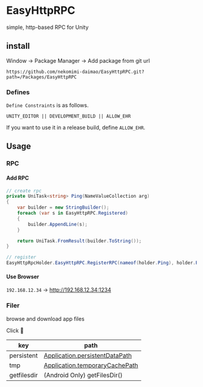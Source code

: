 # EasyHttpRPC

simple, http-based RPC for Unity

## install

Window -> Package Manager -> Add package from git url

`https://github.com/nekomimi-daimao/EasyHttpRPC.git?path=/Packages/EasyHttpRPC`

### Defines

`Define Constraints` is as follows.

`UNITY_EDITOR || DEVELOPMENT_BUILD || ALLOW_EHR`

If you want to use it in a release build, define `ALLOW_EHR`.

## Usage

### RPC

#### Add RPC

```csharp
// create rpc
private UniTask<string> Ping(NameValueCollection arg)
{
    var builder = new StringBuilder();
    foreach (var s in EasyHttpRPC.Registered)
    {
        builder.AppendLine(s);
    }

    return UniTask.FromResult(builder.ToString());
}
```

```csharp
// register
EasyHttpRpcHolder.EasyHttpRPC.RegisterRPC(nameof(holder.Ping), holder.Ping);
```

#### Use Browser

`192.168.12.34` → http://192.168.12.34:1234

### Filer

browse and download app files

Click 📁

| key         | path                                                                                                                                |
|-------------|-------------------------------------------------------------------------------------------------------------------------------------|
| persistent  | [Application.persistentDataPath](https://docs.unity3d.com/ja/2023.2/ScriptReference/Application-persistentDataPath.html)            |
| tmp         | [Application.temporaryCachePath](https://docs.unity3d.com/2023.2/Documentation/ScriptReference/Application-temporaryCachePath.html) |
| getfilesdir | (Android Only) getFilesDir()                                                                                                        |
